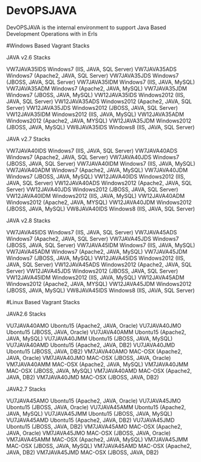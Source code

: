 # DevOPSJAVA
DevOPSJAVA is the internal environment to support Java Based Development Operations with in Erls

#Windows Based Vagrant Stacks

JAVA v2.6 Stacks

VW7JAVA35IDS Windows7 (IIS, JAVA, SQL Server)
VW7JAVA35ADS Windows7 (Apache2, JAVA, SQL Server)
VW7JAVA35JDS Windows7 (JBOSS, JAVA, SQL Server)
VW7JAVA35IDM Windows7 (IIS, JAVA, MySQL)
VW7JAVA35ADM Windows7 (Apache2, JAVA, MySQL)
VW7JAVA35JDM Windows7 (JBOSS, JAVA, MySQL)
VW12JAVA35IDS Windows2012 (IIS, JAVA, SQL Server)
VW12JAVA35ADS Windows2012 (Apache2, JAVA, SQL Server)
VW12JAVA35JDS Windows2012 (JBOSS, JAVA, SQL Server)
VW12JAVA35IDM Windows2012 (IIS, JAVA, MySQL)
VW12JAVA35ADM Windows2012 (Apache2, JAVA, MYSQL)
VW12JAVA35JDM Windows2012 (JBOSS, JAVA, MySQL)
VW8JAVA35IDS Windows8 (IIS, JAVA, SQL Server)

JAVA v2.7 Stacks

VW7JAVA40IDS Windows7 (IIS, JAVA, SQL Server)
VW7JAVA40ADS Windows7 (Apache2, JAVA, SQL Server)
VW7JAVA40JDS Windows7 (JBOSS, JAVA, SQL Server)
VW7JAVA40IDM Windows7 (IIS, JAVA, MySQL)
VW7JAVA40ADM Windows7 (Apache2, JAVA, MySQL)
VW7JAVA40JDM Windows7 (JBOSS, JAVA, MySQL)
VW12JAVA40IDS Windows2012 (IIS, JAVA, SQL Server)
VW12JAVA40ADS Windows2012 (Apache2, JAVA, SQL Server)
VW12JAVA40JDS Windows2012 (JBOSS, JAVA, SQL Server)
VW12JAVA40IDM Windows2012 (IIS, JAVA, MySQL)
VW12JAVA40ADM Windows2012 (Apache2, JAVA, MYSQL)
VW12JAVA40JDM Windows2012 (JBOSS, JAVA, MySQL)
VW8JAVA40IDS Windows8 (IIS, JAVA, SQL Server)

JAVA v2.8 Stacks

VW7JAVA45IDS Windows7 (IIS, JAVA, SQL Server)
VW7JAVA45ADS Windows7 (Apache2, JAVA, SQL Server)
VW7JAVA45JDS Windows7 (JBOSS, JAVA, SQL Server)
VW7JAVA45IDM Windows7 (IIS, JAVA, MySQL)
VW7JAVA45ADM Windows7 (Apache2, JAVA, MySQL)
VW7JAVA45JDM Windows7 (JBOSS, JAVA, MySQL)
VW12JAVA45IDS Windows2012 (IIS, JAVA, SQL Server)
VW12JAVA45ADS Windows2012 (Apache2, JAVA, SQL Server)
VW12JAVA45JDS Windows2012 (JBOSS, JAVA, SQL Server)
VW12JAVA45IDM Windows2012 (IIS, JAVA, MySQL)
VW12JAVA45ADM Windows2012 (Apache2, JAVA, MYSQL)
VW12JAVA45JDM Windows2012 (JBOSS, JAVA, MySQL)
VW8JAVA45IDS Windows8 (IIS, JAVA, SQL Server)

#Linux Based Vagrant Stacks

JAVA2.6 Stacks

VU7JAVA40AMO Ubontu15 (Apache2, JAVA, Oracle)
VU7JAVA40JMO Ubontu15 (JBOSS, JAVA, Oracle)
VU7JAVA40AMM Ubontu15 (Apache2, JAVA, MySQL)
VU7JAVA40JMM Ubontu15 (JBOSS, JAVA, MySQL)
VU7JAVA40AMD Ubontu15 (Apache2, JAVA, DB2)
VU7JAVA40JMD Ubontu15 (JBOSS, JAVA, DB2)
VM7JAVA40AMO MAC-OSX (Apache2, JAVA, Oracle)
VM7JAVA40JMO MAC-OSX (JBOSS, JAVA, Oracle)
VM7JAVA40AMM MAC-OSX (Apache2, JAVA, MySQL)
VM7JAVA40JMM MAC-OSX (JBOSS, JAVA, MySQL)
VM7JAVA40AMD MAC-OSX (Apache2, JAVA, DB2)
VM7JAVA40JMD MAC-OSX (JBOSS, JAVA, DB2)

JAVA2.7 Stacks

VU7JAVA45AMO Ubontu15 (Apache2, JAVA, Oracle)
VU7JAVA45JMO Ubontu15 (JBOSS, JAVA, Oracle)
VU7JAVA45AMM Ubontu15 (Apache2, JAVA, MySQL)
VU7JAVA45JMM Ubontu15 (JBOSS, JAVA, MySQL)
VU7JAVA45AMD Ubontu15 (Apache2, JAVA, DB2)
VU7JAVA45JMD Ubontu15 (JBOSS, JAVA, DB2)
VM7JAVA45AMO MAC-OSX (Apache2, JAVA, Oracle)
VM7JAVA45JMO MAC-OSX (JBOSS, JAVA, Oracle)
VM7JAVA45AMM MAC-OSX (Apache2, JAVA, MySQL)
VM7JAVA45JMM MAC-OSX (JBOSS, JAVA, MySQL)
VM7JAVA45AMD MAC-OSX (Apache2, JAVA, DB2)
VM7JAVA45JMD MAC-OSX (JBOSS, JAVA, DB2)
